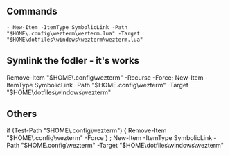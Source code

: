 
## Commands
    - New-Item -ItemType SymbolicLink -Path "$HOME\.config\wezterm\wezterm.lua" -Target "$HOME\dotfiles\windows\wezterm\wezterm.lua"



## Symlink the fodler - it's works

Remove-Item "$HOME\.config\wezterm" -Recurse -Force; New-Item -ItemType SymbolicLink -Path "$HOME\.config\wezterm" -Target "$HOME\dotfiles\windows\wezterm"



## Others
if (Test-Path "$HOME\.config\wezterm") { Remove-Item "$HOME\.config\wezterm" -Force } ; New-Item -ItemType SymbolicLink -Path "$HOME\.config\wezterm" -Target "$HOME\dotfiles\windows\wezterm"

